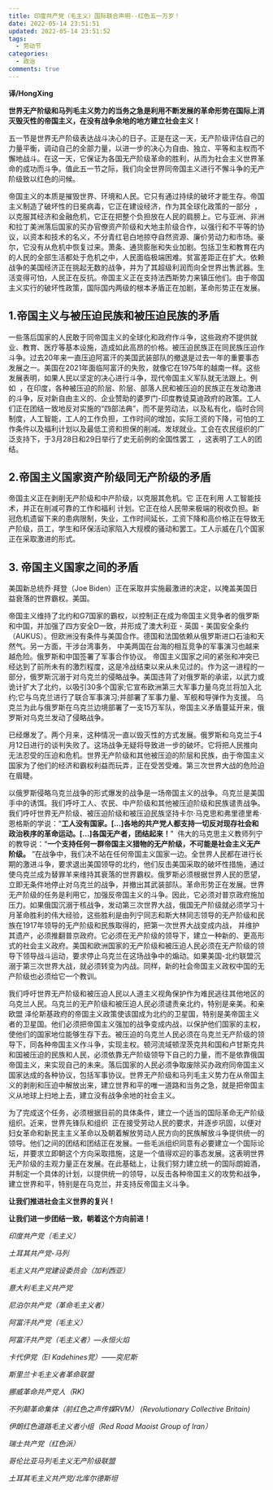 ```yaml
---
title: 印度共产党（毛主义）国际联合声明--红色五一万岁！
date: 2022-05-14 23:51:51
updated: 2022-05-14 23:51:52
tags:
  - 劳动节
categories:
  - 政治
comments: true
---
```

**译/HongXing**

**世界无产阶级和马列毛主义势力的当务之急是利用不断发展的革命形势在国际上消灭毁灭性的帝国主义，在没有战争余地的地方建立社会主义！**

五一节是世界无产阶级表达战斗决心的日子。正是在这一天，无产阶级评估自己的力量平衡，调动自己的全部力量，以进一步的决心为自由、独立、平等和主权而不懈地战斗。在这一天，它保证为各国无产阶级革命的胜利，从而为社会主义世界革命的成功而斗争。值此五一节之际，我们向全世界同帝国主义进行不懈斗争的无产阶级致以红色的问候。

帝国主义的本质是摧毁世界、环境和人民。它只有通过持续的破坏才能生存。帝国主义制造了破坏性的日冕病毒，它正在建设经济，作为其全球化政策的一部分  ，以克服其经济和金融危机，它正在把整个负担放在人民的肩膀上。它与亚洲、非洲和拉丁美洲落后国家的买办官僚资产阶级和大地主阶级合作，以强行和不平等的协议，以资本和技术的名义，不分青红皂白地掠夺自然资源、廉价劳动力和市场。豪尔，它没有从危机中恢复过来。萧条、通货膨胀和失业加剧。包括卫生和教育在内的人民的全部生活都处于危机之中，人民面临极端困难。贫富差距正在扩大。依赖战争的美国经济正在挑起无数的战争，并为了其超级利润而向全世界出售武器。生活变得可怕，人民正在反抗。帝国主义正在支持法西斯势力来镇压他们。由于帝国主义实行的破坏性政策，国际国内两级的根本矛盾正在加剧，革命形势正在发展。

## 1.帝国主义与被压迫民族和被压迫民族的矛盾

一些落后国家的人民敢于同帝国主义的全球化和政府作斗争，这些政府不提供就业、教育、医疗等基本设施，造成如此高昂的价格。被压迫民族正在同民族压迫作斗争。过去20年来一直压迫阿富汗的美国武装部队的撤退是过去一年的重要事态发展之一。美国在2021年面临阿富汗的失败，就像它在1975年的越南一样。这些发展表明，如果人民以坚定的决心进行斗争，现代帝国主义军队就无法跟上。例如  ，在印度，各种被压迫的阶层、阶层、部落人民和被压迫的民族正在发动激进的斗争，反对新自由主义的、企业赞助的婆罗门-印度教徒莫迪政府的政策。工人们正在团结一致地反对实施的“四部法典”，而不是劳动法，以及私有化，临时合同制度，人工智能，工人的工作负担，工作时间的增加，实际工资的下降，可怕的工作条件以及福利计划以及最低工资和担保的削减。发球就业。工会在农民组织的广泛支持下，于3月28日和29日举行了史无前例的全国性罢工  ，这表明了工人的团结。

## 2.帝国主义国家资产阶级同无产阶级的矛盾

帝国主义正在剥削无产阶级和中产阶级，以克服其危机。它 正在利用 人工智能技术，并正在削减可靠的工作和福利 计划。它正在给人民带来极端的税收负担。新冠危机遗留下来的患病限制，失业，工作时间延长，工资下降和高价格正在导致无产阶级，员工，学生和环保活动家陷入大规模的骚动和罢工。工人示威在几个国家正在采取激进的形式。

## 3. 帝国主义国家之间的矛盾

美国新总统乔·拜登（Joe Biden）正在采取并实施最激进的决定，以掩盖美国日益衰落的世界霸权。美国。

帝国主义维持了北约和G7国家的霸权，以控制正在成为帝国主义竞争者的俄罗斯和中国，并加强了四方安全D一致，并形成了澳大利亚 - 英国 - 美国安全条约（AUKUS）。但欧洲没有条件与美国合作。德国和法国依赖从俄罗斯进口石油和天然气。另一方面，干涉台湾事务， 中美两国在台海的相互竞争的军事演习也越来越危险。俄罗斯和中国签署了军事合作协议。 帝国主义国家之间的紧张和冲突已经达到了前所未有的激烈程度，这是冷战结束以来从未见过的。作为这一进程的一部分，俄罗斯沉溺于对乌克兰的侵略战争。美国违背了对俄罗斯的承诺，以武力或诡计扩大了北约，以吸引30多个国家;它宣布欧洲第三大军事力量乌克兰将加入北约;它与乌克兰进行了联合军事演习;并部署了军事力量、军舰和导弹作为支援。 乌克兰为此与俄罗斯在乌克兰边境部署了一支15万军队，帝国主义矛盾蔓延开来，俄罗斯对乌克兰发动了侵略战争。

已经爆发了。两个月来，这种情况一直以毁灭性的方式发展。俄罗斯和乌克兰于4月12日进行的谈判失败了。这场战争无疑将导致进一步的破坏。它将把人民推向无法忍受的压迫和危机。世界无产阶级和其他被压迫的阶层和民族，由于帝国主义国家为了他们的经济和霸权利益而玩弄，正在受苦受难。第三次世界大战的危险迫在眉睫。

以俄罗斯侵略乌克兰战争的形式爆发的战争是一场帝国主义的战争。乌克兰是美国手中的诱饵。我们呼吁工人、农民、中产阶级和其他被压迫阶级和民族谴责战争。我们呼吁世界无产阶级、被压迫阶级和被压迫民族坚持卡尔·马克思和弗里德里希·恩格斯的学说：“**工人没有国家。\[...]各地的共产党人都支持一切反对现存社会和政治秩序的革命运动。\[...]各国无产者，团结起来！**”  伟大的马克思主义教师列宁的教导说：“**一个支持任何一群帝国主义猎物的无产阶级，不可能是社会主义无产阶级。** ”在战争中，我们决不站在任何帝国主义国家一边。全世界人民都在进行长期的激进斗争，要求退出美国领导的北约，他们反击美国采取的破坏性措施，通过使乌克兰成为替罪羊来维持其衰落的世界霸权。俄罗斯必须根据世界人民的愿望，立即无条件地停止对乌克兰的战争，并撤出其武装部队。革命形势正在发展。世界无产阶级的任务是利用它，加强反帝国主义的斗争。因此，它必须对普京政府施加压力。如果俄国沉溺于核战争，发动第三次世界大战，俄国无产阶级就必须学习十月革命胜利的伟大经验，这些胜利是由列宁同志和斯大林同志领导的无产阶级和民族在1917年领导的无产阶级和民族取得的，把第一次世界大战变成内战， 并维护其遗产，必须推翻普京政府。它必须在无产阶级的领导下，建立一种新的、更高形式的社会主义政府。美国和欧洲国家的无产阶级和被压迫人民必须在无产阶级的领导下领导战斗运动，要求停止乌克兰在这场战争中的煽动。如果美国-北约联盟沉溺于第三次世界大战，就必须转变为内战。同样，新的社会帝国主义政权中国的无产阶级也必须给它一个教训。

我们呼吁世界无产阶级和被压迫人民以人道主义视角保护作为难民逃往其他地区的乌克兰人民。乌克兰的无产阶级和被压迫人民必须谴责亲北约，特别是亲美。和亲欧盟 泽伦斯基政府的帝国主义政策使该国成为北约的卫星国，特别是美帝国主义者的卫星国。他们必须把帝国主义强加的战争变成内战，以保护他们国家的主权，使他们的国家地位能够生存下去。被压迫的乌克兰人民必须在乌克兰无产阶级的领导下，同各种帝国主义作斗争，实现主权。顿河流域顿涅茨克共和国和卢甘斯克共和国被压迫的民族和人民，必须依靠无产阶级领导下自己的力量，而不是依靠俄国帝国主义，来实现自己的未来。落后国家的人民必须争取废除买办政府同帝国主义国家达成的各种协议，包括军事协议。世界无产阶级和马列毛主义势力在从帝国主义的剥削和压迫中解放出来，建立世界和平的唯一道路和当务之急，就是把帝国主义从地球上扫地上去，建立没有战争余地的社会主义。

为了完成这个任务，必须根据目前的具体条件，建立一个适当的国际革命无产阶级组织。近来，世界先锋队和组织  正在接受劳动人民的要求，并逐步巩固，以便对妇女革命和新民主主义革命以及朝着解放劳动人民方向的民族解放斗争提供统一的领导。他们之间的团结和团结正在发展。一些毛派组织同意有必要建立一个国际论坛，并要求立即朝这个方向采取措施，这是一个值得欢迎的事态发展。这表明世界无产阶级的主观力量正在发展。在此基础上，让我们努力建立统一的国际朗姆酒，并制定一个具体的计划，以提供统一的领导，以反击各种帝国主义的攻势和战争，建立世界和平，特别是在乌克兰，并支持反帝国主义斗争。

**让我们推进社会主义世界的复兴！**

**让我们进一步团结一致，朝着这个方向前进！**



*印度共产党（毛主义）*

*土耳其共产党-马列*

*毛主义共产党建设委员会（加利西亚）*

*意大利毛主义共产党*

*尼泊尔共产党（革命毛主义者）*

*阿富汗共产党（毛主义）*

*阿富汗共产党（毛主义者）—永恒火焰*

*卡代伊党（El Kadehines党）——突尼斯*

*斯里兰卡毛主义者革命联盟*

*挪威革命共产党人（RK)*

*不列颠革命集体（前红色之声传媒RVM） (Revolutionary Collective Britain)*

*伊朗红色道路毛主义者小组（Red Road Maoist Group of Iran）*

*瑞士共产党（红色派）*

*哥伦比亚马列毛主义无产阶级联盟*

*土耳其毛主义共产党/北库尔德斯坦*